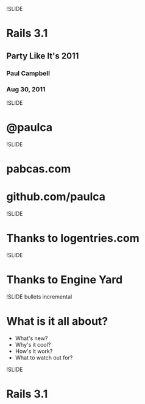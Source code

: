 !SLIDE 
# Rails 3.1 #
## Party Like It's 2011 ##
### Paul Campbell ####
### Aug 30, 2011 ###

!SLIDE 
# @paulca #

!SLIDE 
# pabcas.com #
# github.com/paulca #

!SLIDE 
# Thanks to logentries.com #

!SLIDE 
# Thanks to Engine Yard #

!SLIDE bullets incremental
# What is it all about? #

* What's new?
* Why's it cool?
* How's it work?
* What to watch out for?

!SLIDE 
# Rails 3.1 #